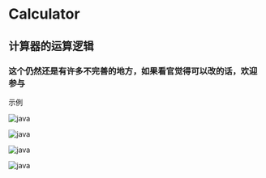 # Calculator
## 计算器的运算逻辑
### 这个仍然还是有许多不完善的地方，如果看官觉得可以改的话，欢迎参与
示例

![java](https://raw.githubusercontent.com/xiaolunan/img-folder/master/Calculator/Screenshot_20170622-152049.png "java")

![java](https://raw.githubusercontent.com/xiaolunan/img-folder/master/Calculator/Screenshot_20170622-152053.png "java")

![java](https://raw.githubusercontent.com/xiaolunan/img-folder/master/Calculator/Screenshot_20170622-152153.png "java")

![java](https://raw.githubusercontent.com/xiaolunan/img-folder/master/Calculator/Screenshot_20170622-152158.png "java")
